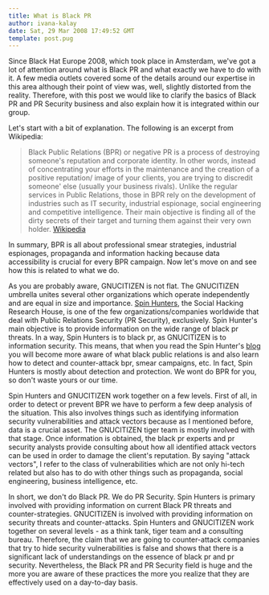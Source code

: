 ```yaml
---
title: What is Black PR
author: ivana-kalay
date: Sat, 29 Mar 2008 17:49:52 GMT
template: post.pug
---
```


Since Black Hat Europe 2008, which took place in Amsterdam, we've got a lot of attention around what is Black PR and what exactly we have to do with it. A few media outlets covered some of the details around our expertise in this area although their point of view was, well, slightly distorted from the reality. Therefore, with this post we would like to clarify the basics of Black PR and PR Security business and also explain how it is integrated within our group.

Let's start with a bit of explanation. The following is an excerpt from Wikipedia:

> Black Public Relations (BPR) or negative PR is a process of destroying someone's reputation and corporate identity. In other words, instead of concentrating your efforts in the maintenance and the creation of a positive reputation/ image of your clients, you are trying to discredit someone' else (usually your business rivals). Unlike the regular services in Public Relations, those in BPR rely on the development of industries such as IT security, industrial espionage, social engineering and competitive intelligence. Their main objective is finding all of the dirty secrets of their target and turning them against their very own holder. [Wikipedia](http://en.wikipedia.org/wiki/Black_PR "Wikipedia: Black Public Relations (Black PR)")

In summary, BPR is all about professional smear strategies, industrial espionages, propaganda and information hacking because data accessibility is crucial for every BPR campaign. Now let's move on and see how this is related to what we do.

As you are probably aware, GNUCITIZEN is not flat. The GNUCITIZEN umbrella unites several other organizations which operate independently and are equal in size and importance. [Spin Hunters](http://www.spinhunters.org "Spin Hunters | Social Hacking Research House "), the Social Hacking Research House, is one of the few organizations/companies worldwide that deal with Public Relations Security (PR Security), exclusively. Spin Hunter's main objective is to provide information on the wide range of black pr threats. In a way, Spin Hunters is to black pr, as GNUCITIZEN is to information security. This means, that when you read the Spin Hunter's [blog](https://www.spinhunters.org/categories/blog/ "Spin Hunter") you will become more aware of what black public relations is and also learn how to detect and counter-attack bpr, smear campaigns, etc. In fact, Spin Hunters is mostly about detection and protection. We wont do BPR for you, so don't waste yours or our time.

Spin Hunters and GNUCITIZEN work together on a few levels. First of all, in order to detect or prevent BPR we have to perform a few deep analysis of the situation. This also involves things such as identifying information security vulnerabilities and attack vectors because as I mentioned before, data is a crucial asset. The GNUCITIZEN tiger team is mostly involved with that stage. Once information is obtained, the black pr experts and pr security analysts provide consulting about how all identified attack vectors can be used in order to damage the client's reputation. By saying "attack vectors", I refer to the class of vulnerabilities which are not only hi-tech related but also has to do with other things such as propaganda, social engineering, business intelligence, etc.

In short, we don't do Black PR. We do PR Security. Spin Hunters is primary involved with providing information on current Black PR threats and counter-strategies. GNUCITIZEN is involved with providing information on security threats and counter-attacks. Spin Hunters and GNUCITIZEN work together on several levels - as a think tank, tiger team and a consulting bureau. Therefore, the claim that we are going to counter-attack companies that try to hide security vulnerabilities is false and shows that there is a significant lack of understandings on the essence of black pr and pr security. Nevertheless, the Black PR and PR Security field is huge and the more you are aware of these practices the more you realize that they are effectively used on a day-to-day basis.
